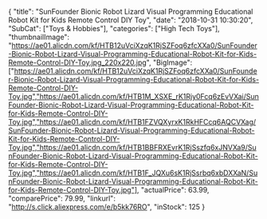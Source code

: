 {
	"title": "SunFounder Bionic Robot Lizard Visual Programming Educational Robot Kit for Kids Remote Control DIY Toy",
	"date": "2018-10-31 10:30:20",
	"SubCat": ["Toys & Hobbies"],
	"categories": ["High Tech Toys"],
	"thumbnailImage": "https://ae01.alicdn.com/kf/HTB12uVciXzqK1RjSZFoq6zfcXXa0/SunFounder-Bionic-Robot-Lizard-Visual-Programming-Educational-Robot-Kit-for-Kids-Remote-Control-DIY-Toy.jpg_220x220.jpg",
	"BigImage": ["https://ae01.alicdn.com/kf/HTB12uVciXzqK1RjSZFoq6zfcXXa0/SunFounder-Bionic-Robot-Lizard-Visual-Programming-Educational-Robot-Kit-for-Kids-Remote-Control-DIY-Toy.jpg","https://ae01.alicdn.com/kf/HTB1M_XSXE_rK1Rjy0Fcq6zEvVXai/SunFounder-Bionic-Robot-Lizard-Visual-Programming-Educational-Robot-Kit-for-Kids-Remote-Control-DIY-Toy.jpg","https://ae01.alicdn.com/kf/HTB1FZVQXyrxK1RkHFCcq6AQCVXag/SunFounder-Bionic-Robot-Lizard-Visual-Programming-Educational-Robot-Kit-for-Kids-Remote-Control-DIY-Toy.jpg","https://ae01.alicdn.com/kf/HTB1BBFRXEvrK1RjSszfq6xJNVXa9/SunFounder-Bionic-Robot-Lizard-Visual-Programming-Educational-Robot-Kit-for-Kids-Remote-Control-DIY-Toy.jpg","https://ae01.alicdn.com/kf/HTB1F_JQXu6sK1RjSsrbq6xbDXXaN/SunFounder-Bionic-Robot-Lizard-Visual-Programming-Educational-Robot-Kit-for-Kids-Remote-Control-DIY-Toy.jpg"],
	"actualPrice": 63.99,
	"comparePrice": 79.99,
	"linkurl": "http://s.click.aliexpress.com/e/b5kk76RO",
	"inStock": 125
}
